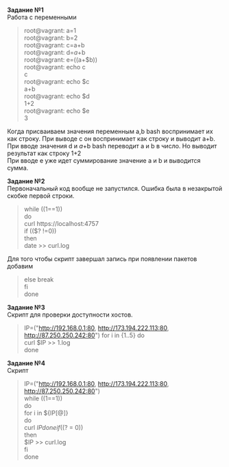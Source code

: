**Задание №1**  
Работа с переменными  
>root@vagrant: a=1  
>root@vagrant: b=2  
>root@vagrant: c=a+b  
>root@vagrant: d=$a+$b  
>root@vagrant: e=$(($a+$b))  
>root@vagrant: echo c  
>c  
>root@vagrant: echo $c  
>a+b  
>root@vagrant: echo $d  
>1+2  
>root@vagrant: echo $e  
>3  
  
Когда присваиваем значения переменным a,b bash воспринимает их как строку. При выводе с он воспринимает как строку и выводит a+b.  
При вводе значения d и $a+$b bash переводит a и b в число. Но выводит результат как строку 1+2  
При вводе e уже идет суммирование значение a и b и выводится сумма.  
  
**Задание №2**  
Первоначальный код вообще не запустился. Ошибка была в незакрытой скобке первой строки.

>while ((1==1))  
>do  
>curl https://localhost:4757  
>if (($? !=0))  
>then  
>date >> curl.log  
  
Для того чтобы скрипт завершал запись при появлении пакетов добавим   
>else break  
>fi  
>done  
  
**Задание №3**  
Скрипт для проверки доступности хостов.  
>IP=("http://192.168.0.1:80, http://173.194.222.113:80, http://87.250.250.242:80")
>for i in {1..5} do  
>curl $IP >> 1.log  
>done   
   
**Задание №4**  
Скрипт  
>IP=("http://192.168.0.1:80, http://173.194.222.113:80, http://87.250.250.242:80")  
>while ((1==1))  
>do   
>for i in ${IP[@]}  
>do   
>curl $IP  
>done  
>if (($? = 0))  
>then  
>$IP >> curl.log  
>fi  
>done    
